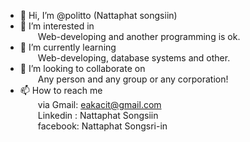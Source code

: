 - 👋 Hi, I’m @politto (Nattaphat songsiin)
- 👀 I’m interested in 
            <br>&emsp;&emsp;Web-developing and another programming is ok.
- 🌱 I’m currently learning 
            <br>&emsp;&emsp;Web-developing, database systems and other.
- 💞️ I’m looking to collaborate on 
            <br>&emsp;&emsp;Any person and any group or any corporation!
- 📫 How to reach me 
      <br>&emsp;&emsp;via Gmail:     eakacit@gmail.com
          <br>&emsp;&emsp;Linkedin : Nattaphat Songsiin
          <br>&emsp;&emsp;facebook:  Nattaphat Songsri-in

<!---
politto/politto is a ✨ special ✨ repository because its `README.md` (this file) appears on your GitHub profile.
You can click the Preview link to take a look at your changes.
--->
